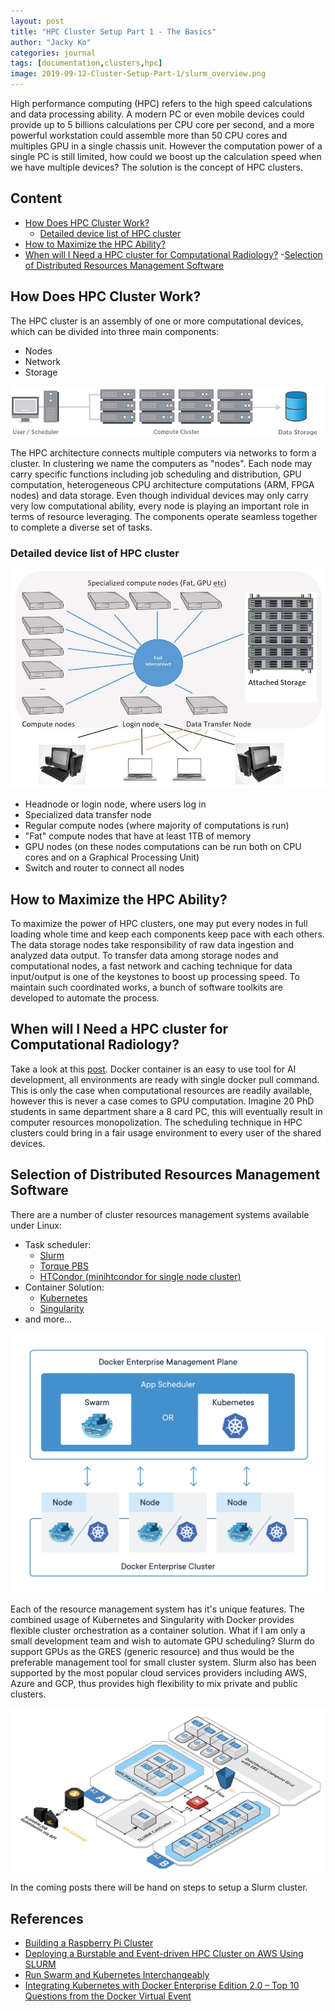 ```yaml
---
layout: post
title: "HPC Cluster Setup Part 1 - The Basics"
author: "Jacky Ko"
categories: journal
tags: [documentation,clusters,hpc]
image: 2019-09-12-Cluster-Setup-Part-1/slurm_overview.png
---
```


High performance computing (HPC) refers to the high speed calculations and data processing ability. A modern PC or even mobile devices could provide up to 5 billions calculations per CPU core per second, and a more powerful workstation could assemble more than 50 CPU cores and multiples GPU in a single chassis unit. However the computation power of a single PC is still limited, how could we boost up the calculation speed when we have multiple devices? The solution is the concept of HPC clusters.

## Content
- [How Does HPC Cluster Work?](#how-does-hpc-cluster-work?)
	- [Detailed device list of HPC cluster](#detailed-device-list-of-hpc-cluster)
- [How to Maximize the HPC Ability?](#how-to-maximize-the-hpc-ability?)
- [When will I Need a HPC cluster for Computational Radiology?](#when-will-i-need-a-hpc-cluster-for-computational-radiology?)
 -[Selection of Distributed Resources Management Software](#selection-of-distributed-resources-management-software)

## How Does HPC Cluster Work?
The HPC cluster is an assembly of one or more computational devices, which can be divided into three main components:
- Nodes
- Network
- Storage

![alt text](../assets/img/2019-09-12-Cluster-Setup-Part-1/how-hpc-works.jpg "Main components of HPC cluster")

The HPC architecture connects multiple computers via networks to form a cluster. In clustering we name the computers as "nodes". Each node may carry specific functions including job scheduling and distribution, GPU computation, heterogeneous CPU architecture computations (ARM, FPGA nodes) and data storage. Even though individual devices may only carry very low computational ability, every node is playing an important role in terms of resource leveraging. The components operate seamless together to complete a diverse set of tasks.

### Detailed device list of HPC cluster
![alt text](../assets/img/2019-09-12-Cluster-Setup-Part-1/HPCCluster.jpg "HPC cluster")
- Headnode or login node, where users log in
- Specialized data transfer node
- Regular compute nodes (where majority of computations is run)
- "Fat" compute nodes that have at least 1TB of memory
- GPU nodes (on these nodes computations can be run both on CPU cores and on a Graphical Processing Unit)
- Switch and router to connect all nodes

## How to Maximize the HPC Ability?
To maximize the power of HPC clusters, one may put every nodes in full loading whole time and keep each components keep pace with each others. The data storage nodes take responsibility of raw data ingestion and analyzed data output. To transfer data among storage nodes and computational nodes, a fast network and caching technique for data input/output is one of the keystones to boost up processing speed. To maintain such coordinated works, a bunch of software toolkits are developed to automate the process.

## When will I Need a HPC cluster for Computational Radiology?
Take a look at this [post](https://www.reddit.com/r/MachineLearning/comments/6xzv3h/d_which_gpu_scheduler_are_you_using_in_your/). Docker container is an easy to use tool for AI development, all environments are ready with single docker pull command. This is only the case when computational resources are readily available, however this is never a case comes to GPU computation. Imagine 20 PhD students in same department share a 8 card PC, this will eventually result in computer resources monopolization. The scheduling technique in HPC clusters could bring in a fair usage environment to every user of the shared devices.

## Selection of Distributed Resources Management Software
There are a number of cluster resources management systems available under Linux:
- Task scheduler:
	- [Slurm](https://slurm.schedmd.com/overview.html)
	- [Torque PBS](https://help.ubuntu.com/community/TorquePbsHowto)
	- [HTCondor (minihtcondor for single node cluster)](https://research.cs.wisc.edu/htcondor/)
- Container Solution:
	- [Kubernetes](https://kubernetes.io/)
	- [Singularity](https://singularity.lbl.gov/)
- and more...

![alt text](../assets/img/2019-09-12-Cluster-Setup-Part-1/swarm+kubernetes.png "Docker and Kubernetes")

Each of the resource management system has it's unique features. The combined usage of Kubernetes and Singularity with Docker provides flexible cluster orchestration as a container solution. What if I am only a small development team and wish to automate GPU scheduling? Slurm do support GPUs as the GRES (generic resource) and thus would be the preferable management tool for small cluster system. Slurm also has been supported by the most popular cloud services providers including AWS, Azure and GCP, thus provides high flexibility to mix private and public clusters.

![alt text](../assets/img/2019-09-12-Cluster-Setup-Part-1/pt2.jpg "Slurm support in AWS")

In the coming posts there will be hand on steps to setup a Slurm cluster.

## References
- [Building a Raspberry Pi Cluster](https://medium.com/@glmdev/building-a-raspberry-pi-cluster-784f0df9afbd)
- [Deploying a Burstable and Event-driven HPC Cluster on AWS Using SLURM](https://aws.amazon.com/blogs/compute/deploying-a-burstable-and-event-driven-hpc-cluster-on-aws-using-slurm-part-1/)
- [Run Swarm and Kubernetes Interchangeably](https://www.docker.com/products/orchestration)
- [Integrating Kubernetes with Docker Enterprise Edition 2.0 – Top 10 Questions from the Docker Virtual Event](https://blog.docker.com/2018/05/integrating-kubernetes-docker-enterprise-edition-2-0-top-10-questions-docker-virtual-event/)